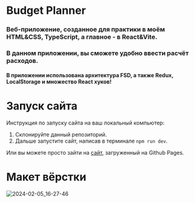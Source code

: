 # Budget Planner
### Веб-приложение, созданное для практики в моём HTML&CSS, TypeScript, а главное - в React&Vite.
### В данном приложении, вы сможете удобно ввести расчёт расходов.
#### В приложении использована архитектура FSD, а также Redux, LocalStorage и множество React хуков!

# Запуск сайта
Инструкция по запуску сайта на ваш локальный компьютер:
   1. Склонируйте данный репозиторий.
   2. Дальше запустите сайт, написав в терминале ```npm run dev```.
   
Или вы можете просто зайти на [сайт](https://kriswis.github.io/Budget_planner/), загруженный на Github Pages.

# Макет вёрстки
![2024-02-05_16-27-46](https://github.com/KrisWis/Budget-Planner/assets/94256853/a125840d-eff5-4b16-ae28-9c259b6575e0)
